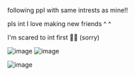 following ppl with same intrests as mine!! 

pls int I love making new friends ^ ^


I'm scared to int first 🥀😔 (sorry)

 ![image](https://github.com/user-attachments/assets/f2a29cd5-447f-4273-a337-3f26bc237732)
![image](https://github.com/user-attachments/assets/f8e99ba4-25f2-4098-af14-52b6f638e2ae)




![image](https://github.com/user-attachments/assets/63174262-0109-477b-9a4f-2a386fdb4285)










